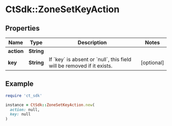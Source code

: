 # CtSdk::ZoneSetKeyAction

## Properties

| Name | Type | Description | Notes |
| ---- | ---- | ----------- | ----- |
| **action** | **String** |  |  |
| **key** | **String** | If &#x60;key&#x60; is absent or &#x60;null&#x60;, this field will be removed if it exists. | [optional] |

## Example

```ruby
require 'ct_sdk'

instance = CtSdk::ZoneSetKeyAction.new(
  action: null,
  key: null
)
```

